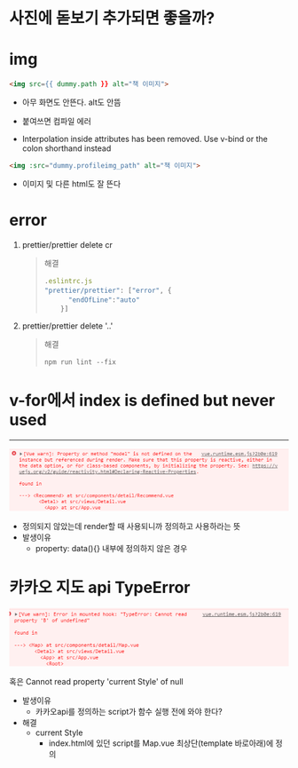 # 사진에 돋보기 추가되면 좋을까?

# img

```html
<img src={{ dummy.path }} alt="책 이미지">
```

- 아무 화면도 안뜬다. alt도 안뜸

- 붙여쓰면 컴파일 에러

- Interpolation inside attributes has been removed. Use v-bind or the colon shorthand instead

  

```html
<img :src="dummy.profileimg_path" alt="책 이미지">
```

- 이미지 및 다른 html도 잘 뜬다

# error

1. prettier/prettier delete cr

   > 해결
   >
   > ```js
   > .eslintrc.js    
   > "prettier/prettier": ["error", {
   >       "endOfLine":"auto"
   >     }]
   > ```

2. prettier/prettier delete '..'

   > 해결
   >
   > ```js
   > npm run lint --fix
   > ```
   >
   > 

# v-for에서 index is defined but never used

-------

![image-20210325073020860](vue%EC%97%90%EB%9F%AC.assets/image-20210325073020860.png)

- 정의되지 않았는데 render할 때 사용되니까 정의하고 사용하라는 뜻
- 발생이유
  - property: data(){} 내부에 정의하지 않은 경우

# 카카오 지도 api TypeError

![image-20210325093825244](vue%EC%97%90%EB%9F%AC.assets/image-20210325093825244.png)

혹은 Cannot read property 'current Style' of null

- 발생이유
  - 카카오api를 정의하는 script가 함수 실행 전에 와야 한다?
- 해결
  - current Style
    - index.html에 있던 script를 Map.vue 최상단(template 바로아래)에 정의